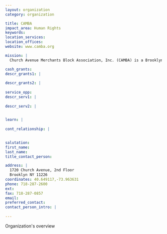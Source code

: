 ```yaml
---
layout: organization
category: organization

title: CAMBA
impact_area: Human Rights
keywords: 
location_services: 
location_offices: 
website: www.camba.org

mission: |
  Church Avenue Merchants Block Association, Inc. (CAMBA) is a Brooklyn-based non-profit organization with programs in the Flatbush, East Flatbush, Bushwick, Brownsville, Flatlands, Crown Heights, Kensington, Bedford/Stuyvesant, Downtown, East New York and Park Slope sections of Brooklyn. Today, CAMBA is one of Brooklyn’s largest community-based social service organizations,. CAMBA’s full range of services allow us to accomplish our dual mission of: (1) enabling low-income people to become economically and socially self-sufficient by providing them with counseling, educational programs, employment, health and legal services and information, immigration, and housing assistance, entrepreneurial assistance, and youth programs; and (2) stabilizing and expanding the economy of Brooklyn by working with local merchants and entrepreneurs and encouraging economic development.

cash_grants: 
descr_grants1: |
  
descr_grants2: |
  
service_opp: 
descr_serv1: |
  
descr_serv2: |
  

learn: |
  
cont_relationship: |
  

salutation: 
first_name: 
last_name: 
title_contact_person: 

address: |
  1720 Church Avenue, 2nd Floor  
  Brooklyn NY 11226
coordinates: 40.649117,-73.963631
phone: 718-287-2600
ext: 
fax: 718-287-0857
email: 
preferred_contact: 
contact_person_intro: |
  
---
```

Organization's overview
